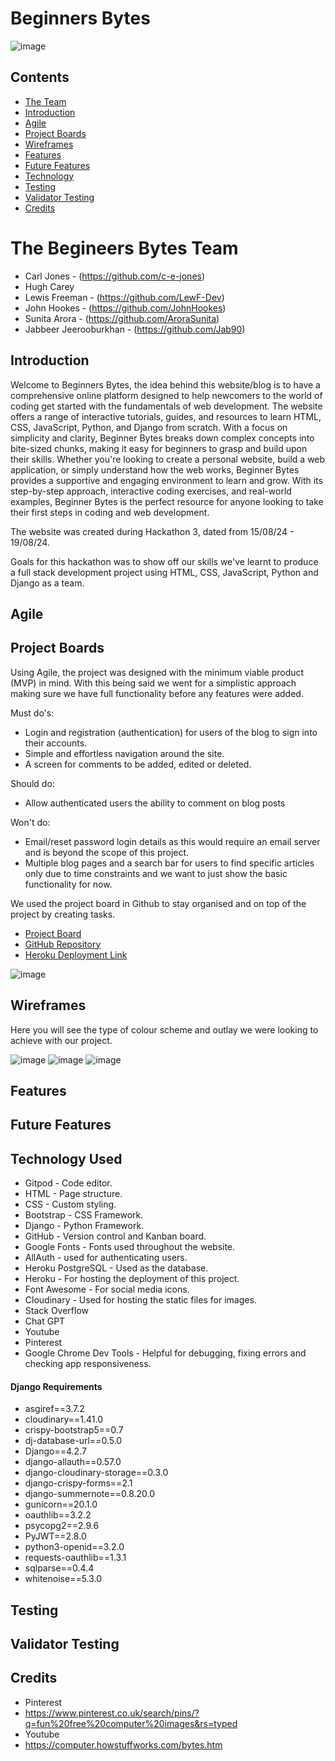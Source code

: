  # Beginners Bytes
![image](/documentation/images/readme/bytes%20image.webp)


## Contents
- [The Team](#the-begineers-bytes-team)
- [Introduction](#introduction)
- [Agile](#Agile) 
- [Project Boards](#Project-Boards)
- [Wireframes](#Wireframes)
- [Features](#Features)
- [Future Features](#Future-Features)
- [Technology](#Technology)
- [Testing](#Testing)
- [Validator Testing](#Validator-Testing)
- [Credits](#Credits)


# The Begineers Bytes Team

- Carl Jones - (https://github.com/c-e-jones)
- Hugh Carey
- Lewis Freeman - (https://github.com/LewF-Dev)
- John Hookes - (https://github.com/JohnHookes)
- Sunita Arora - (https://github.com/AroraSunita)
- Jabbeer Jeerooburkhan - (https://github.com/Jab90)

## Introduction

Welcome to Beginners Bytes, the idea behind this website/blog is to have a comprehensive online platform designed to help newcomers to the world of coding get started with the fundamentals of web development. The website offers a range of interactive tutorials, guides, and resources to learn HTML, CSS, JavaScript, Python, and Django from scratch. With a focus on simplicity and clarity, Beginner Bytes breaks down complex concepts into bite-sized chunks, making it easy for beginners to grasp and build upon their skills. Whether you're looking to create a personal website, build a web application, or simply understand how the web works, Beginner Bytes provides a supportive and engaging environment to learn and grow. With its step-by-step approach, interactive coding exercises, and real-world examples, Beginner Bytes is the perfect resource for anyone looking to take their first steps in coding and web development.

The website was created during Hackathon 3, dated from 15/08/24 - 19/08/24. 

Goals for this hackathon was to show off our skills we've learnt to produce a full stack development project using HTML, CSS, JavaScript, Python and Django as a team. 


## Agile

## Project Boards

Using Agile, the project was designed with the minimum viable product (MVP) in mind. With this being said we went for a simplistic approach making sure we have full functionality before any features were added.

Must do's: 

- Login and registration (authentication) for users of the blog to sign into their accounts. 
- Simple and effortless navigation around the site.
- A screen for comments to be added, edited or deleted.

Should do: 

- Allow authenticated users the ability to comment on blog posts 

Won't do: 

- Email/reset password login details as this would require an email server and is beyond the scope of this project.
- Multiple blog pages and a search bar for users to find specific articles only due to time constraints and we want to just show the basic functionality for now. 

We used the project board in Github to stay organised and on top of the project by creating tasks. 

- [Project Board](https://github.com/users/JohnHookes/projects/6/views/1)
- [GitHub Repository](https://github.com/JohnHookes/BeginnersBytes)
- [Heroku Deployment Link](https://beginnersbytes-98bd1afb187a.herokuapp.com/)

![image](/documentation/images/readme/Projectboard.png)

## Wireframes

Here you will see the type of colour scheme and outlay we were looking to achieve with our project.

![image](/documentation/images/readme/homepage_wireframe.png)
![image](/documentation/images/readme/blog_page_wireframe.png)
![image](/documentation/images/readme/signout_page_wireframe.png)


## Features

## Future Features

## Technology Used

- Gitpod - Code editor.
- HTML - Page structure.
- CSS - Custom styling.
- Bootstrap - CSS Framework.
- Django - Python Framework.
- GitHub - Version control and Kanban board.
- Google Fonts - Fonts used throughout the website.
- AllAuth - used for authenticating users. 
- Heroku PostgreSQL - Used as the database.
- Heroku - For hosting the deployment of this project.
- Font Awesome - For social media icons.
- Cloudinary - Used for hosting the static files for images.
- Stack Overflow 
- Chat GPT 
- Youtube
- Pinterest
- Google Chrome Dev Tools - Helpful for debugging, fixing errors and checking app responsiveness.


#### Django Requirements 

- asgiref==3.7.2
- cloudinary==1.41.0
- crispy-bootstrap5==0.7
- dj-database-url==0.5.0
- Django==4.2.7
- django-allauth==0.57.0
- django-cloudinary-storage==0.3.0
- django-crispy-forms==2.1
- django-summernote==0.8.20.0
- gunicorn==20.1.0
- oauthlib==3.2.2
- psycopg2==2.9.6
- PyJWT==2.8.0
- python3-openid==3.2.0
- requests-oauthlib==1.3.1
- sqlparse==0.4.4
- whitenoise==5.3.0

## Testing

## Validator Testing

## Credits

- Pinterest
- https://www.pinterest.co.uk/search/pins/?q=fun%20free%20computer%20images&rs=typed
- Youtube 
- https://computer.howstuffworks.com/bytes.htm


### 
### 
